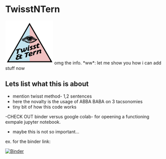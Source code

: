 # TwisstNTern

<img src="logo.jpeg" height="140pt" align="bottom">
omg the info. *ww*: let me show you how i can add stuff now

## Lets list what this is about

 * mention twisst method- 1,2 sentences
 * here the novalty is the usage of ABBA BABA on 3 tacsonomies
 *  tiny bit of how this code works

-CHECK OUT binder versus google colab- for opeening a functioning exmpale jupyter notebook.
- maybe this is not so important...

ex. for the binder link:

[![Binder](https://mybinder.org/badge_logo.svg)](https://mybinder.org/v2/gh/HilaLifchitz/TwisstNTern/main?labpath=Example.ipynb)

